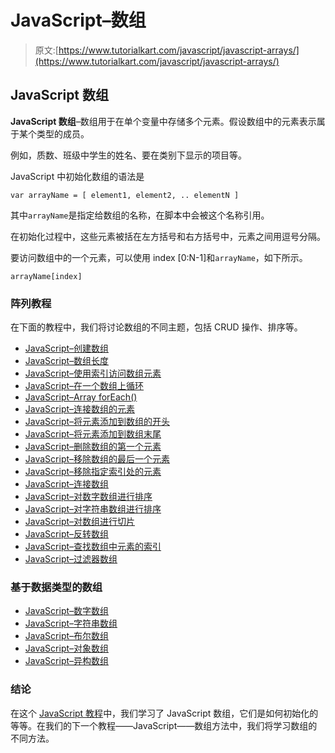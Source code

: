 # JavaScript–数组

> 原文:[https://www.tutorialkart.com/javascript/javascript-arrays/](https://www.tutorialkart.com/javascript/javascript-arrays/)

## JavaScript 数组

**JavaScript 数组**–数组用于在单个变量中存储多个元素。假设数组中的元素表示属于某个类型的成员。

例如，质数、班级中学生的姓名、要在类别下显示的项目等。

JavaScript 中初始化数组的语法是

```
var arrayName = [ element1, element2, .. elementN ]

```

其中`arrayName`是指定给数组的名称，在脚本中会被这个名称引用。

在初始化过程中，这些元素被括在左方括号和右方括号中，元素之间用逗号分隔。

要访问数组中的一个元素，可以使用 index [0:N-1]和`arrayName`，如下所示。

```
arrayName[index]

```

### 阵列教程

在下面的教程中，我们将讨论数组的不同主题，包括 CRUD 操作、排序等。

*   [JavaScript–创建数组](https://www.tutorialkart.com/javascript/javascript-create-array/)
*   [JavaScript–数组长度](https://www.tutorialkart.com/javascript/javascript-array-length/)
*   [JavaScript–使用索引访问数组元素](https://www.tutorialkart.com/javascript/javascript-access-elements-of-array-using-index/)
*   [JavaScript–在一个数组上循环](https://www.tutorialkart.com/javascript/how-to-loop-over-an-array-in-javascript/)
*   [JavaScript–Array forEach()](https://www.tutorialkart.com/javascript/javascript-array-foreach/)
*   [JavaScript–连接数组的元素](https://www.tutorialkart.com/javascript/javascript-array-join/)
*   [JavaScript–将元素添加到数组的开头](https://www.tutorialkart.com/javascript/how-to-add-an-element-to-beginning-of-array-in-javascript/)
*   [JavaScript–将元素添加到数组末尾](https://www.tutorialkart.com/javascript/how-to-add-an-element-at-the-end-of-array-in-javascript/)
*   [JavaScript–删除数组的第一个元素](https://www.tutorialkart.com/javascript/how-to-remove-first-element-of-array-in-javascript/)
*   [JavaScript–移除数组的最后一个元素](https://www.tutorialkart.com/javascript/how-to-remove-last-element-of-array-in-javascript/)
*   [JavaScript–移除指定索引处的元素](https://www.tutorialkart.com/javascript/how-to-remove-element-of-array-by-index-in-javascript/)
*   [JavaScript–连接数组](https://www.tutorialkart.com/javascript/how-to-concatenate-an-array-to-another-in-javascript/)
*   [JavaScript–对数字数组进行排序](https://www.tutorialkart.com/javascript/how-to-sort-a-numeric-array-in-javascript/)
*   [JavaScript–对字符串数组进行排序](https://www.tutorialkart.com/javascript/how-to-sort-a-string-array-lexicographically-in-javascript/)
*   [JavaScript–对数组进行切片](https://www.tutorialkart.com/javascript/javascript-array-slice/)
*   [JavaScript–反转数组](https://www.tutorialkart.com/javascript/how-to-reverse-an-array-in-javascript/)
*   [JavaScript–查找数组中元素的索引](https://www.tutorialkart.com/javascript/how-to-find-index-of-an-element-in-array-in-javascript/)
*   [JavaScript–过滤器数组](https://www.tutorialkart.com/javascript/javascript-array-filter/)

### 基于数据类型的数组

*   [JavaScript–数字数组](https://www.tutorialkart.com/javascript/javascript-numeric-array/)
*   [JavaScript–字符串数组](https://www.tutorialkart.com/javascript/javascript-string-array/)
*   [JavaScript–布尔数组](https://www.tutorialkart.com/javascript/javascript-boolean-array/)
*   [JavaScript–对象数组](https://www.tutorialkart.com/javascript/javascript-object-array/)
*   [JavaScript–异构数组](https://www.tutorialkart.com/javascript/javascript-heterogenous-array/)

### 结论

在这个 [JavaScript 教程](https://www.tutorialkart.com/javascript/)中，我们学习了 JavaScript 数组，它们是如何初始化的等等。在我们的下一个教程——JavaScript——数组方法中，我们将学习数组的不同方法。